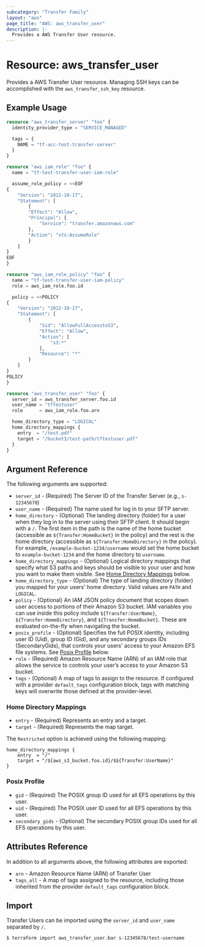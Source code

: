 ```yaml
---
subcategory: "Transfer Family"
layout: "aws"
page_title: "AWS: aws_transfer_user"
description: |-
  Provides a AWS Transfer User resource.
---
```


# Resource: aws_transfer_user

Provides a AWS Transfer User resource. Managing SSH keys can be accomplished with the `aws_transfer_ssh_key` resource.

## Example Usage

```terraform
resource "aws_transfer_server" "foo" {
  identity_provider_type = "SERVICE_MANAGED"

  tags = {
    NAME = "tf-acc-test-transfer-server"
  }
}

resource "aws_iam_role" "foo" {
  name = "tf-test-transfer-user-iam-role"

  assume_role_policy = <<EOF
{
	"Version": "2012-10-17",
	"Statement": [
		{
		"Effect": "Allow",
		"Principal": {
			"Service": "transfer.amazonaws.com"
		},
		"Action": "sts:AssumeRole"
		}
	]
}
EOF
}

resource "aws_iam_role_policy" "foo" {
  name = "tf-test-transfer-user-iam-policy"
  role = aws_iam_role.foo.id

  policy = <<POLICY
{
	"Version": "2012-10-17",
	"Statement": [
		{
			"Sid": "AllowFullAccesstoS3",
			"Effect": "Allow",
			"Action": [
				"s3:*"
			],
			"Resource": "*"
		}
	]
}
POLICY
}

resource "aws_transfer_user" "foo" {
  server_id = aws_transfer_server.foo.id
  user_name = "tftestuser"
  role      = aws_iam_role.foo.arn

  home_directory_type = "LOGICAL"
  home_directory_mappings {
    entry  = "/test.pdf"
    target = "/bucket3/test-path/tftestuser.pdf"
  }
}
```

## Argument Reference

The following arguments are supported:

* `server_id` - (Required) The Server ID of the Transfer Server (e.g., `s-12345678`)
* `user_name` - (Required) The name used for log in to your SFTP server.
* `home_directory` - (Optional) The landing directory (folder) for a user when they log in to the server using their SFTP client.  It should begin with a `/`.  The first item in the path is the name of the home bucket (accessible as `${Transfer:HomeBucket}` in the policy) and the rest is the home directory (accessible as `${Transfer:HomeDirectory}` in the policy). For example, `/example-bucket-1234/username` would set the home bucket to `example-bucket-1234` and the home directory to `username`.
* `home_directory_mappings` - (Optional) Logical directory mappings that specify what S3 paths and keys should be visible to your user and how you want to make them visible. See [Home Directory Mappings](#home-directory-mappings) below.
* `home_directory_type` - (Optional) The type of landing directory (folder) you mapped for your users' home directory. Valid values are `PATH` and `LOGICAL`.
* `policy` - (Optional) An IAM JSON policy document that scopes down user access to portions of their Amazon S3 bucket. IAM variables you can use inside this policy include `${Transfer:UserName}`, `${Transfer:HomeDirectory}`, and `${Transfer:HomeBucket}`. These are evaluated on-the-fly when navigating the bucket.
* `posix_profile` - (Optional) Specifies the full POSIX identity, including user ID (Uid), group ID (Gid), and any secondary groups IDs (SecondaryGids), that controls your users' access to your Amazon EFS file systems. See [Posix Profile](#posix-profile) below.
* `role` - (Required) Amazon Resource Name (ARN) of an IAM role that allows the service to controls your user’s access to your Amazon S3 bucket.
* `tags` - (Optional) A map of tags to assign to the resource. If configured with a provider `default_tags` configuration block, tags with matching keys will overwrite those defined at the provider-level.

### Home Directory Mappings

* `entry` - (Required) Represents an entry and a target.
* `target` - (Required) Represents the map target.

The `Restricted` option is achieved using the following mapping:

```
home_directory_mappings {
	entry  = "/"
	target = "/${aws_s3_bucket.foo.id}/$${Transfer:UserName}"
}
```

### Posix Profile

* `gid` - (Required) The POSIX group ID used for all EFS operations by this user.
* `uid` - (Required) The POSIX user ID used for all EFS operations by this user.
* `secondary_gids` - (Optional) The secondary POSIX group IDs used for all EFS operations by this user.

## Attributes Reference
In addition to all arguments above, the following attributes are exported:

* `arn` - Amazon Resource Name (ARN) of Transfer User
* `tags_all` - A map of tags assigned to the resource, including those inherited from the provider `default_tags` configuration block.

## Import

Transfer Users can be imported using the `server_id` and `user_name` separated by `/`.

```
$ terraform import aws_transfer_user.bar s-12345678/test-username
```
